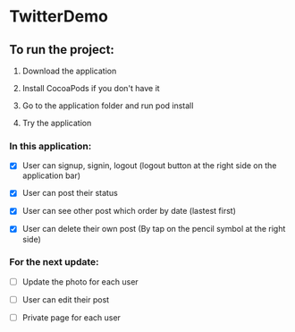 # TwitterDemo
## To run the project: 

1. Download the application 

2. Install CocoaPods if you don't have it 

3. Go to the application folder and run pod install

4. Try the application 

### In this application: 

- [x] User can signup, signin, logout (logout button at the right side on the application bar) 

- [x] User can post their status

- [x] User can see other post which order by date (lastest first)

- [x] User can delete their own post (By tap on the pencil symbol at the right side) 

### For the next update: 

- [ ] Update the photo for each user 

- [ ] User can edit their post 

- [ ] Private page for each user

